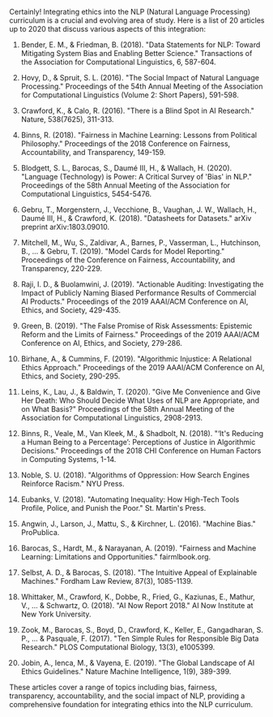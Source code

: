 Certainly! Integrating ethics into the NLP (Natural Language Processing) curriculum is a crucial and evolving area of study. Here is a list of 20 articles up to 2020 that discuss various aspects of this integration:

1. Bender, E. M., & Friedman, B. (2018). "Data Statements for NLP: Toward Mitigating System Bias and Enabling Better Science." Transactions of the Association for Computational Linguistics, 6, 587-604.

2. Hovy, D., & Spruit, S. L. (2016). "The Social Impact of Natural Language Processing." Proceedings of the 54th Annual Meeting of the Association for Computational Linguistics (Volume 2: Short Papers), 591-598.

3. Crawford, K., & Calo, R. (2016). "There is a Blind Spot in AI Research." Nature, 538(7625), 311-313.

4. Binns, R. (2018). "Fairness in Machine Learning: Lessons from Political Philosophy." Proceedings of the 2018 Conference on Fairness, Accountability, and Transparency, 149-159.

5. Blodgett, S. L., Barocas, S., Daumé III, H., & Wallach, H. (2020). "Language (Technology) is Power: A Critical Survey of 'Bias' in NLP." Proceedings of the 58th Annual Meeting of the Association for Computational Linguistics, 5454-5476.

6. Gebru, T., Morgenstern, J., Vecchione, B., Vaughan, J. W., Wallach, H., Daumé III, H., & Crawford, K. (2018). "Datasheets for Datasets." arXiv preprint arXiv:1803.09010.

7. Mitchell, M., Wu, S., Zaldivar, A., Barnes, P., Vasserman, L., Hutchinson, B., ... & Gebru, T. (2019). "Model Cards for Model Reporting." Proceedings of the Conference on Fairness, Accountability, and Transparency, 220-229.

8. Raji, I. D., & Buolamwini, J. (2019). "Actionable Auditing: Investigating the Impact of Publicly Naming Biased Performance Results of Commercial AI Products." Proceedings of the 2019 AAAI/ACM Conference on AI, Ethics, and Society, 429-435.

9. Green, B. (2019). "The False Promise of Risk Assessments: Epistemic Reform and the Limits of Fairness." Proceedings of the 2019 AAAI/ACM Conference on AI, Ethics, and Society, 279-286.

10. Birhane, A., & Cummins, F. (2019). "Algorithmic Injustice: A Relational Ethics Approach." Proceedings of the 2019 AAAI/ACM Conference on AI, Ethics, and Society, 290-295.

11. Leins, K., Lau, J., & Baldwin, T. (2020). "Give Me Convenience and Give Her Death: Who Should Decide What Uses of NLP are Appropriate, and on What Basis?" Proceedings of the 58th Annual Meeting of the Association for Computational Linguistics, 2908-2913.

12. Binns, R., Veale, M., Van Kleek, M., & Shadbolt, N. (2018). "‘It's Reducing a Human Being to a Percentage’: Perceptions of Justice in Algorithmic Decisions." Proceedings of the 2018 CHI Conference on Human Factors in Computing Systems, 1-14.

13. Noble, S. U. (2018). "Algorithms of Oppression: How Search Engines Reinforce Racism." NYU Press.

14. Eubanks, V. (2018). "Automating Inequality: How High-Tech Tools Profile, Police, and Punish the Poor." St. Martin's Press.

15. Angwin, J., Larson, J., Mattu, S., & Kirchner, L. (2016). "Machine Bias." ProPublica.

16. Barocas, S., Hardt, M., & Narayanan, A. (2019). "Fairness and Machine Learning: Limitations and Opportunities." fairmlbook.org.

17. Selbst, A. D., & Barocas, S. (2018). "The Intuitive Appeal of Explainable Machines." Fordham Law Review, 87(3), 1085-1139.

18. Whittaker, M., Crawford, K., Dobbe, R., Fried, G., Kaziunas, E., Mathur, V., ... & Schwartz, O. (2018). "AI Now Report 2018." AI Now Institute at New York University.

19. Zook, M., Barocas, S., Boyd, D., Crawford, K., Keller, E., Gangadharan, S. P., ... & Pasquale, F. (2017). "Ten Simple Rules for Responsible Big Data Research." PLOS Computational Biology, 13(3), e1005399.

20. Jobin, A., Ienca, M., & Vayena, E. (2019). "The Global Landscape of AI Ethics Guidelines." Nature Machine Intelligence, 1(9), 389-399.

These articles cover a range of topics including bias, fairness, transparency, accountability, and the social impact of NLP, providing a comprehensive foundation for integrating ethics into the NLP curriculum.
